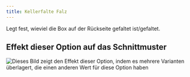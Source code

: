 ```yaml
---
title: Kellerfalte Falz
---
```


Legt fest, wieviel die Box auf der Rückseite gefaltet ist/gefaltet.

## Effekt dieser Option auf das Schnittmuster

![Dieses Bild zeigt den Effekt dieser Option, indem es mehrere Varianten überlagert, die einen anderen Wert für diese Option haben](simone_boxpleatfold_sample.svg "Effekt dieser Option auf das Schnittmuster")
